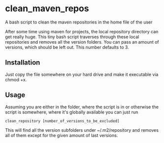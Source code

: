 # clean_maven_repos
A bash script to clean the maven repositories in the home file of the user

After some time using maven for projects, the local repository directory can get really huge.
This tiny bash script traverses through these local repositories and removes all the version folders. You can pass an amount of versions, which should be left out. This number defaults to 3.

## Installation
Just copy the file somewhere on your hard drive and make it executable via chmod +x.

## Usage
Assuming you are either in the folder, where the script is in or otherwise the script is somewhere, where it's globally available you can just run
```
clean_repository [number_of_versions_to_be_excluded]
```
  
This will find all the version subfolders under ~/.m2/repository and removes all of them except for the given amount of last versions.
